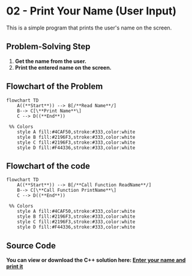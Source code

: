 # 02 - Print Your Name (User Input)

This is a simple program that prints the user's name on the screen.

## Problem-Solving Step
1. **Get the name from the user.**
2. **Print the entered name on the screen.**

## Flowchart of the Problem

```mermaid
flowchart TD
    A((**Start**)) --> B[/**Read Name**/]
    B--> C[\**Print Name**\]
    C --> D((**End**))

 %% Colors
    style A fill:#4CAF50,stroke:#333,color:white
    style B fill:#2196F3,stroke:#333,color:white
    style C fill:#2196F3,stroke:#333,color:white
    style D fill:#F44336,stroke:#333,color:white

```
## Flowchart of the code

```mermaid
flowchart TD
    A((**Start**)) --> B[/**Call Function ReadName**/]
    B--> C[\**Call Function PrintName**\]
    C --> D((**End**))

 %% Colors
    style A fill:#4CAF50,stroke:#333,color:white
    style B fill:#2196F3,stroke:#333,color:white
    style C fill:#2196F3,stroke:#333,color:white
    style D fill:#F44336,stroke:#333,color:white

```

## Source Code
**You can view or download the C++ solution here: [Enter your name and print it](Enter-your-name-and-print-it.cpp)**
